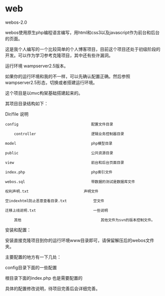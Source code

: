 # web
webos-2.0  

webos使用原生php编程语言编写，用html和css3以及javascript作为前台和后台的页面。

这是我个人编写的一个比较简单的个人博客项目，目前这个项目还处于初级阶段的开发。可以作为学习参考克隆项目，其中还有些许漏洞。

运行环境 wampserver2.5版本。

如果你的运行环境和我的不一样，可以先确认配置正确。然后参照wampserver2.5形态，切换或者搭建运行环境。

这个项目是以mvc构架基础搭建起来的。

其项目目录结构如下：

  Dir/file                               说明
  
	config 	                               配置文件目录
	
        controller 	                       逻辑业务控制器目录
	
	model 	                               php模型目录
	
	public 	                               公共资源目录
	
	view 	                               前台和后台页面目录
	
	index.php                              php索引文件
	
	webos.sql                              带数据的测试是数据库文件
	
	权利声明.txt 	                     声明文件
	
	空indexhtml防止恶意查看目录.txt 	          空文件
	
	迁移上线说明.txt                          一些说明
	
        其他                                    其他文件为svn的版本控制文件。
  
  
  安装和配置：
  
  安装直接克隆项目到你的运行环境www目录即可，请保留解压后的webos文件夹。
  
  主要配置的地方有一下几处：
  
  config目录下面的一些配置
  
  根目录下面的index.php 也是需要配置的
  
  具体的配置修改说明，待项目完善后会详细完善。
  
